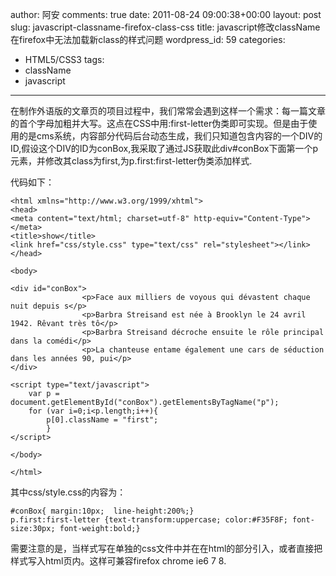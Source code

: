 author: 阿安
comments: true
date: 2011-08-24 09:00:38+00:00
layout: post
slug: javascript-classname-firefox-class-css
title: javascript修改className在firefox中无法加载新class的样式问题
wordpress_id: 59
categories:
- HTML5/CSS3
tags:
- className
- javascript
---

在制作外语版的文章页的项目过程中，我们常常会遇到这样一个需求：每一篇文章的首个字母加粗并大写。这点在CSS中用:first-letter伪类即可实现。但是由于使用的是cms系统，内容部分代码后台动态生成，我们只知道包含内容的一个DIV的ID,假设这个DIV的ID为conBox,我采取了通过JS获取此div#conBox下面第一个p元素，并修改其class为first,为p.first:first-letter伪类添加样式.<!-- more -->

代码如下：

    
    
    
    <html xmlns="http://www.w3.org/1999/xhtml">
    <head>
    <meta content="text/html; charset=utf-8" http-equiv="Content-Type"></meta>
    <title>show</title>
    <link href="css/style.css" type="text/css" rel="stylesheet"></link>
    </head>
    
    <body>
    
    <div id="conBox">
                    <p>Face aux milliers de voyous qui dévastent chaque nuit depuis s</p>
                    <p>Barbra Streisand est née à Brooklyn le 24 avril 1942. Rêvant très tô</p>
                    <p>Barbra Streisand décroche ensuite le rôle principal dans la comédi</p>
                    <p>La chanteuse entame également une cars de séduction dans les années 90, pui</p>
    </div>
    
    <script type="text/javascript">
    	var p = document.getElementById("conBox").getElementsByTagName("p");
    	for (var i=0;i<p.length;i++){
    		p[0].className = "first";
    		}
    </script>
    
    </body>
    
    </html>
    


其中css/style.css的内容为：

    
    
    #conBox{ margin:10px;  line-height:200%;}
    p.first:first-letter {text-transform:uppercase; color:#F35F8F; font-size:30px; font-weight:bold;}
    


  

需要注意的是，当样式写在单独的css文件中并在在html的部分引入，或者直接把样式写入html页内。这样可兼容firefox chrome ie6 7 8.
